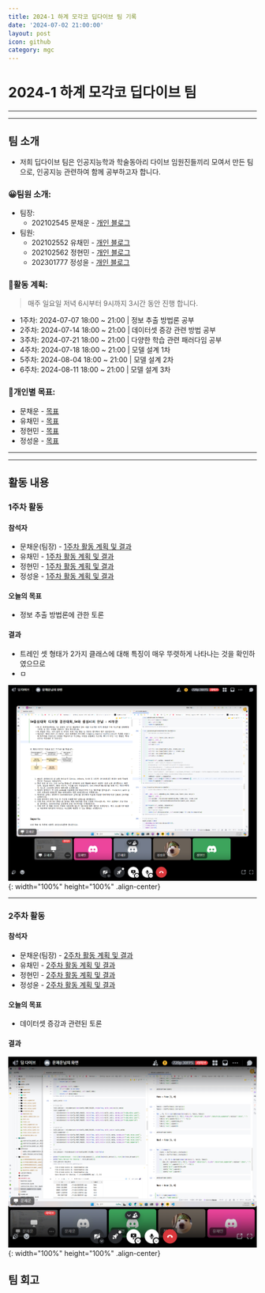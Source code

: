 ```yaml
---
title: 2024-1 하계 모각코 딥다이브 팀 기록
date: '2024-07-02 21:00:00'
layout: post
icon: github
category: mgc
---
```


# 2024-1 하계 모각코 딥다이브 팀
---
---

## 팀 소개
- 저희 딥다이브 팀은 인공지능학과 학술동아리 다이브 임원진들끼리 모여서 만든 팀으로, 인공지능 관련하여 함께 공부하고자 합니다.

### 😀팀원 소개:
- 팀장:
  - 202102545 문채운 - [개인 블로그](https://b-re-w.github.io/)
- 팀원:
  - 202102552 유채민 - [개인 블로그](https://Gtend.github.io)
  - 202102562 정현민 - [개인 블로그](https://jeonghyeonmin1.github.io)
  - 202301777 정성윤 - [개인 블로그](https://jungbug.github.io)

### 📄활동 계획:
> 매주 일요일 저녁 6시부터 9시까지 3시간 동안 진행 합니다.
- 1주차: 2024-07-07 18:00 ~ 21:00 | 정보 추출 방법론 공부
- 2주차: 2024-07-14 18:00 ~ 21:00 | 데이터셋 증강 관련 방법 공부
- 3주차: 2024-07-21 18:00 ~ 21:00 | 다양한 학습 관련 패러다임 공부
- 4주차: 2024-07-18 18:00 ~ 21:00 | 모델 설계 1차
- 5주차: 2024-08-04 18:00 ~ 21:00 | 모델 설계 2차
- 6주차: 2024-08-11 18:00 ~ 21:00 | 모델 설계 3차

### 🎯개인별 목표:
- 문채운 - [목표](/mgc/2024/240701.html#개인-목표-설정)
- 유채민 - [목표](https://gtend.github.io/mgc/2024/mgc-plan.html)
- 정현민 - [목표](https://jeonghyeonmin1.github.io/mgc/2024/240701.html)
- 정성윤 - [목표](https://jungbug.github.io/mgc/2024/240701.html)

---
---

## 활동 내용

### 1주차 활동
#### 참석자
- 문채운(팀장) - [1주차 활동 계획 및 결과](/mgc/2024/240701.html#1주차-활동)
- 유채민 - [1주차 활동 계획 및 결과](https://gtend.github.io/mgc/2024/mgc-week1.html)
- 정현민 - [1주차 활동 계획 및 결과]()
- 정성윤 - [1주차 활동 계획 및 결과]()

#### 오늘의 목표
- 정보 추출 방법론에 관한 토론

#### 결과
- 트레인 셋 형태가 2가지 클래스에 대해 특징이 매우 뚜렷하게 나타나는 것을 확인하였으므로
- ㅁ

![활동 사진](/images/mgc/2024/summer_week1_discord.png){: width="100%" height="100%" .align-center}

---

### 2주차 활동
#### 참석자
- 문채운(팀장) - [2주차 활동 계획 및 결과](/mgc/2024/240701.html#2주차-활동)
- 유채민 - [2주차 활동 계획 및 결과](https://gtend.github.io/mgc/2024/mgc-week2.html)
- 정현민 - [2주차 활동 계획 및 결과]()
- 정성윤 - [2주차 활동 계획 및 결과]()

#### 오늘의 목표
- 데이터셋 증강과 관련된 토론

#### 결과
![활동 사진](/images/mgc/2024/summer_week2_discord.png){: width="100%" height="100%" .align-center}



## 팀 회고

